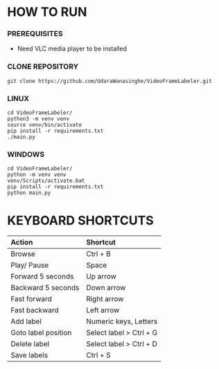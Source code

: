 # HOW TO RUN

### PREREQUISITES

* Need VLC media player to be installed

### CLONE REPOSITORY

```
git clone https://github.com/UdaraWanasinghe/VideoFrameLabeler.git
```

### LINUX

```
cd VideoFrameLabeler/
python3 -m venv venv
source venv/bin/activate
pip install -r requirements.txt
./main.py
```

### WINDOWS

```
cd VideoFrameLabeler/
python -m venv venv
venv/Scripts/activate.bat
pip install -r requirements.txt
python main.py
```



# KEYBOARD SHORTCUTS

| Action              | Shortcut                |
| :------------------ | :---------------------- |
| Browse              | Ctrl + B                |
| Play/ Pause         | Space                   |
| Forward 5 seconds   | Up arrow                |
| Backward 5 seconds  | Down arrow              |
| Fast forward        | Right arrow             |
| Fast backward       | Left arrow              |
| Add label           | Numeric keys, Letters   |
| Goto label position | Select label > Ctrl + G |
| Delete label        | Select label > Ctrl + D |
| Save labels         | Ctrl + S                |